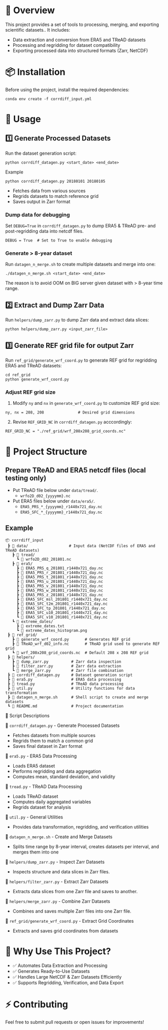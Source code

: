# 📌 Overview
This project provides a set of tools to processing, merging, and exporting scientific datasets.. It includes:

- Data extraction and conversion from ERA5 and TReAD datasets
- Processing and regridding for dataset compatibility
- Exporting processed data into structured formats (Zarr, NetCDF)

# 📦 Installation

Before using the project, install the required dependencies:

```
conda env create -f corrdiff_input.yml
```

# 🚀 Usage

## 1️⃣ Generate Processed Datasets

Run the dataset generation script:

`python corrdiff_datagen.py <start_date> <end_date>`

Example

`python corrdiff_datagen.py 20180101 20180105`

- Fetches data from various sources
- Regrids datasets to match reference grid
- Saves output in Zarr format

### Dump data for debugging
Set `DEBUG=True` in `corrdiff_datagen.py` to dump ERA5 & TReAD pre- and post-regridding data into netcdf files.

```
DEBUG = True  # Set to True to enable debugging
```

### Generate > 8-year dataset

Run `datagen_n_merge.sh` to create multiple datasets and merge into one:

`./datagen_n_merge.sh <start_date> <end_date>`

The reason is to avoid OOM on BIG server given dataset with > 8-year time range.

## 2️⃣ Extract and Dump Zarr Data

Run `helpers/dump_zarr.py` to dump Zarr data and extract data slices:

`python helpers/dump_zarr.py <input_zarr_file>`

## 3️⃣ Generate REF grid file for output Zarr

Run `ref_grid/generate_wrf_coord.py` to generate REF grid for regridding ERA5 and TReAD datasets:

```
cd ref_grid
python generate_wrf_coord.py
```

### Adjust REF grid size

1. Modify `ny` and `nx` in `generate_wrf_coord.py` to customize REF grid size:

```
ny, nx = 208, 208               # Desired grid dimensions
```

2. Revise `REF_GRID_NC` in `corrdiff_datagen.py` acccordingly:

```
REF_GRID_NC = "./ref_grid/wrf_208x208_grid_coords.nc"
```

# 📂 Project Structure

## Prepare TReAD and ERA5 netcdf files (local testing only)
- Put TReAD file below under `data/tread/`.
  - `wrfo2D_d02_{yyyymm}.nc`
- Put ERA5 files below under `data/era5/`.
  - `ERA5_PRS_*_{yyyymm}_r1440x721_day.nc`
  - `ERA5_SFC_*_{yyyymm}_r1440x721_day.nc`

## Example

```
📦 corrdiff_input
 ┣ 📂 data/                  # Input data (NetCDF files of ERA5 and TReAD datasets)
   ┣ 📂 tread/
     ┗ 📜 wrfo2D_d02_201801.nc
   ┣ 📂 era5/
     ┣ 📜 ERA5_PRS_q_201801_r1440x721_day.nc
     ┣ 📜 ERA5_PRS_r_201801_r1440x721_day.nc
     ┣ 📜 ERA5_PRS_t_201801_r1440x721_day.nc
     ┣ 📜 ERA5_PRS_u_201801_r1440x721_day.nc
     ┣ 📜 ERA5_PRS_v_201801_r1440x721_day.nc
     ┣ 📜 ERA5_PRS_w_201801_r1440x721_day.nc
     ┣ 📜 ERA5_PRS_z_201801_r1440x721_day.nc
     ┣ 📜 ERA5_SFC_msl_201801_r1440x721_day.nc
     ┣ 📜 ERA5_SFC_t2m_201801_r1440x721_day.nc
     ┣ 📜 ERA5_SFC_tp_201801_r1440x721_day.nc
     ┣ 📜 ERA5_SFC_u10_201801_r1440x721_day.nc
     ┗ 📜 ERA5_SFC_v10_201801_r1440x721_day.nc
   ┗ 📂 extreme_dates/
     ┣ 📜 extreme_dates.txt
     ┗ 📜 extreme_dates_histogram.png
 ┣ 📂 ref_grid/
   ┣ 📜 generate_wrf_coord.py       # Generates REF grid
   ┣ 📜 TReAD_wrf_d02_info.nc       # TReAD grid used to generate REF grid
   ┗ 📜 wrf_208x208_grid_coords.nc  # Default 208 x 208 REF grid
 ┣ 📂 helpers/
   ┣ 📜 dump_zarr.py          # Zarr data inspection
   ┣ 📜 filter_zarr.py        # Zarr data extraction
   ┗ 📜 merge_zarr.py         # Zarr file combination
 ┣ 📜 corrdiff_datagen.py     # Dataset generation script
 ┣ 📜 era5.py                 # ERA5 data processing
 ┣ 📜 tread.py                # TReAD data processing
 ┣ 📜 util.py                 # Utility functions for data transformation
 ┣ 📜 datagen_n_merge.sh      # Shell script to create and merge datasets
 ┗ 📜 README.md               # Project documentation
```

📜 Script Descriptions

🔹 `corrdiff_datagen.py` - Generate Processed Datasets
  - Fetches datasets from multiple sources
  - Regrids them to match a common grid
  - Saves final dataset in Zarr format

🔹 `era5.py` - ERA5 Data Processing
  - Loads ERA5 dataset
  - Performs regridding and data aggregation
  - Computes mean, standard deviation, and validity

🔹 `tread.py` - TReAD Data Processing
  - Loads TReAD dataset
  - Computes daily aggregated variables
  - Regrids dataset for analysis

🔹 `util.py` - General Utilities
  - Provides data transformation, regridding, and verification utilities

🔹 `datagen_n_merge.sh` - Create and Merge Datasets
  - Splits time range by 8-year interval, creates datasets per interval, and merges them into one

🔹 `helpers/dump_zarr.py` - Inspect Zarr Datasets
  - Inspects structure and data slices in Zarr files.

🔹 `helpers/filter_zarr.py` - Extract Zarr Datasets
  - Extracts data slices from one Zarr file and saves to another.

🔹 `helpers/merge_zarr.py` - Combine Zarr Datasets
  - Combines and saves multiple Zarr files into one Zarr file.

🔹 `ref_grid/generate_wrf_coord.py` - Extract Grid Coordinates
  - Extracts and saves grid coordinates from datasets

# 🎯 Why Use This Project?

- ✅ Automates Data Extraction and Processing
- ✅ Generates Ready-to-Use Datasets
- ✅ Handles Large NetCDF & Zarr Datasets Efficiently
- ✅ Supports Regridding, Verification, and Data Export

# ⚡ Contributing

Feel free to submit pull requests or open issues for improvements!
